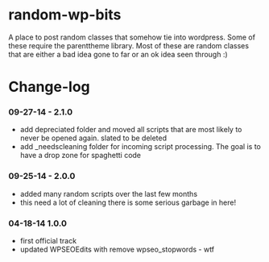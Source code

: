 random-wp-bits
==============

A place to post random classes that somehow tie into wordpress. Some of these require the parenttheme library. Most of these are random classes that are either a bad idea gone to far or an ok idea seen through :)

Change-log
==============

### 09-27-14 - 2.1.0
- add depreciated folder and moved all scripts that are most likely to never be opened again. slated to be deleted
- add _needscleaning folder for incoming script processing. The goal is to have a drop zone for spaghetti code

### 09-25-14 - 2.0.0
- added many random scripts over the last few months
- this need a lot of cleaning there is some serious garbage in here!

### 04-18-14 1.0.0
- first official track
- updated WPSEOEdits with remove wpseo_stopwords - wtf
